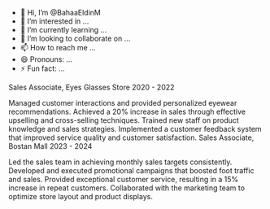 - 👋 Hi, I’m @BahaaEldinM
- 👀 I’m interested in ...
- 🌱 I’m currently learning ...
- 💞️ I’m looking to collaborate on ...
- 📫 How to reach me ...
- 😄 Pronouns: ...
- ⚡ Fun fact: ...

<!---
BahaaEldinM/BahaaEldinM is a ✨ special ✨ repository because its `README.md` (this file) appears on your GitHub profile.
You can click the Preview link to take a look at your changes.
--->

Sales Associate, Eyes Glasses Store
2020 - 2022

Managed customer interactions and provided personalized eyewear recommendations.
Achieved a 20% increase in sales through effective upselling and cross-selling techniques.
Trained new staff on product knowledge and sales strategies.
Implemented a customer feedback system that improved service quality and customer satisfaction.
Sales Associate, Bostan Mall
2023 - 2024

Led the sales team in achieving monthly sales targets consistently.
Developed and executed promotional campaigns that boosted foot traffic and sales.
Provided exceptional customer service, resulting in a 15% increase in repeat customers.
Collaborated with the marketing team to optimize store layout and product displays.
